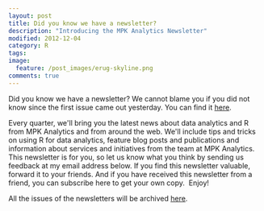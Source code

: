 ```yaml
---
layout: post
title: Did you know we have a newsletter?
description: "Introducing the MPK Analytics Newsletter"
modified: 2012-12-04
category: R
tags:
image:
  feature: /post_images/erug-skyline.png
comments: true  
---
```

Did you know we have a newsletter? We cannot blame you if you did not know since the first issue came out yesterday. You can find it <a href="http://us5.campaign-archive2.com/?u=7ee452410af66285cb3097b5d&amp;id=105fce0512&amp;e=8e2c39bef1">here</a>.

Every quarter, we'll bring you the latest news about data analytics and R from MPK Analytics and from around the web. We'll include tips and tricks on using R for data analytics, feature blog posts and publications and information about services and initiatives from the team at MPK Analytics. This newsletter is for you, so let us know what you think by sending us feedback at my email address below. If you find this newsletter valuable, forward it to your friends. And if you have received this newsletter from a friend, you can subscribe here to get your own copy.  Enjoy!

All the issues of the newsletters will be archived <a href="http://mpkanalytics.com/newsletters/">here</a>.
